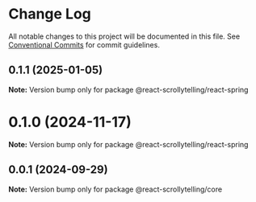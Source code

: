 # Change Log

All notable changes to this project will be documented in this file.
See [Conventional Commits](https://conventionalcommits.org) for commit guidelines.

## 0.1.1 (2025-01-05)

**Note:** Version bump only for package @react-scrollytelling/react-spring





# 0.1.0 (2024-11-17)

**Note:** Version bump only for package @react-scrollytelling/react-spring





## 0.0.1 (2024-09-29)

**Note:** Version bump only for package @react-scrollytelling/core

